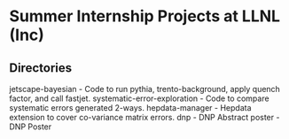 # Summer Internship Projects at LLNL (Inc)

Directories
----------
jetscape-bayesian                 - Code to run pythia, trento-background, apply quench factor, and call fastjet.
systematic-error-exploration - Code to compare systematic errors generated 2-ways.
hepdata-manager                 - Hepdata extension to cover co-variance matrix errors.
dnp                                     - DNP Abstract
poster                                 - DNP Poster

